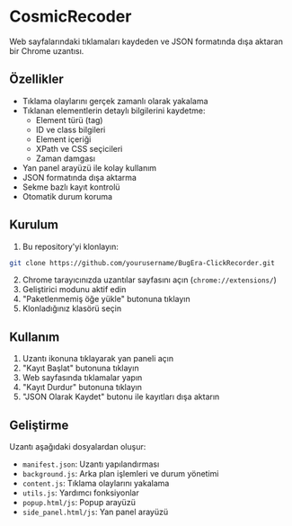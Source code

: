 # CosmicRecoder

Web sayfalarındaki tıklamaları kaydeden ve JSON formatında dışa aktaran bir Chrome uzantısı.

## Özellikler

- Tıklama olaylarını gerçek zamanlı olarak yakalama
- Tıklanan elementlerin detaylı bilgilerini kaydetme:
  - Element türü (tag)
  - ID ve class bilgileri
  - Element içeriği
  - XPath ve CSS seçicileri
  - Zaman damgası
- Yan panel arayüzü ile kolay kullanım
- JSON formatında dışa aktarma
- Sekme bazlı kayıt kontrolü
- Otomatik durum koruma

## Kurulum

1. Bu repository'yi klonlayın:
```bash
git clone https://github.com/yourusername/BugEra-ClickRecorder.git
```

2. Chrome tarayıcınızda uzantılar sayfasını açın (`chrome://extensions/`)
3. Geliştirici modunu aktif edin
4. "Paketlenmemiş öğe yükle" butonuna tıklayın
5. Klonladığınız klasörü seçin

## Kullanım

1. Uzantı ikonuna tıklayarak yan paneli açın
2. "Kayıt Başlat" butonuna tıklayın
3. Web sayfasında tıklamalar yapın
4. "Kayıt Durdur" butonuna tıklayın
5. "JSON Olarak Kaydet" butonu ile kayıtları dışa aktarın

## Geliştirme

Uzantı aşağıdaki dosyalardan oluşur:

- `manifest.json`: Uzantı yapılandırması
- `background.js`: Arka plan işlemleri ve durum yönetimi
- `content.js`: Tıklama olaylarını yakalama
- `utils.js`: Yardımcı fonksiyonlar
- `popup.html/js`: Popup arayüzü
- `side_panel.html/js`: Yan panel arayüzü


